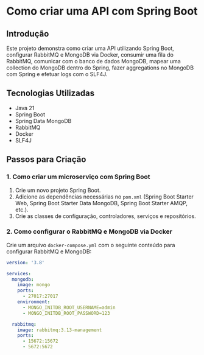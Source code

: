 # Como criar uma API com Spring Boot

## Introdução

Este projeto demonstra como criar uma API utilizando Spring Boot, configurar RabbitMQ e MongoDB via Docker, consumir uma fila do RabbitMQ, comunicar com o banco de dados MongoDB, mapear uma collection do MongoDB dentro do Spring, fazer aggregations no MongoDB com Spring e efetuar logs com o SLF4J.

## Tecnologias Utilizadas

- Java 21
- Spring Boot
- Spring Data MongoDB
- RabbitMQ
- Docker
- SLF4J

## Passos para Criação

### 1. Como criar um microserviço com Spring Boot

1. Crie um novo projeto Spring Boot.
2. Adicione as dependências necessárias no `pom.xml` (Spring Boot Starter Web, Spring Boot Starter Data MongoDB, Spring Boot Starter AMQP, etc.).
3. Crie as classes de configuração, controladores, serviços e repositórios.

### 2. Como configurar o RabbitMQ e MongoDB via Docker

Crie um arquivo `docker-compose.yml` com o seguinte conteúdo para configurar RabbitMQ e MongoDB:

```yaml
version: '3.8'

services:
  mongodb:
    image: mongo
    ports:
      - 27017:27017
    environment:
      - MONGO_INITDB_ROOT_USERNAME=admin
      - MONGO_INITDB_ROOT_PASSWORD=123

  rabbitmq:
    image: rabbitmq:3.13-management
    ports:
      - 15672:15672
      - 5672:5672
